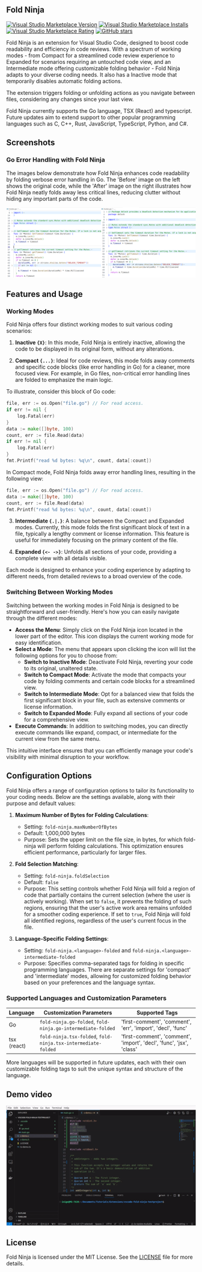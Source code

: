 ## Fold Ninja

[![Visual Studio Marketplace Version](https://img.shields.io/visual-studio-marketplace/v/ietxaniz.fold-ninja)](https://img.shields.io/visual-studio-marketplace/v/ietxaniz.fold-ninja)
[![Visual Studio Marketplace Installs](https://img.shields.io/visual-studio-marketplace/i/ietxaniz.fold-ninja)](https://img.shields.io/visual-studio-marketplace/i/ietxaniz.fold-ninja)
[![Visual Studio Marketplace Rating](https://img.shields.io/visual-studio-marketplace/r/ietxaniz.fold-ninja)](https://img.shields.io/visual-studio-marketplace/r/ietxaniz.fold-ninja)
[![GitHub stars](https://img.shields.io/github/stars/ietxaniz/vscode-fold-ninja)](https://github.com/ietxaniz/vscode-fold-ninja/stargazers)

Fold Ninja is an extension for Visual Studio Code, designed to boost code readability and efficiency in code reviews. With a spectrum of working modes - from Compact for a streamlined code review experience to Expanded for scenarios requiring an untouched code view, and an Intermediate mode offering customizable folding behavior - Fold Ninja adapts to your diverse coding needs. It also has a Inactive mode that temporarily disables automatic folding actions.

The extension triggers folding or unfolding actions as you navigate between files, considering any changes since your last view.

Fold Ninja currently supports the Go language, TSX (React) and typescript. Future updates aim to extend support to other popular programming languages such as C, C++, Rust, JavaScript, TypeScript, Python, and C#.


## Screenshots

### Go Error Handling with Fold Ninja

The images below demonstrate how Fold Ninja enhances code readability by folding verbose error handling in Go. The 'Before' image on the left shows the original code, while the 'After' image on the right illustrates how Fold Ninja neatly folds away less critical lines, reducing clutter without hiding any important parts of the code.

![Go Error Handling - Before and After using Fold Ninja](./doc/images/go-errors-comparison.png)

## Features and Usage

### Working Modes

Fold Ninja offers four distinct working modes to suit various coding scenarios:

1. **Inactive `{X}`**: In this mode, Fold Ninja is entirely inactive, allowing the code to be displayed in its original form, without any alterations.

2. **Compact `{...}`**: Ideal for code reviews, this mode folds away comments and specific code blocks (like error handling in Go) for a cleaner, more focused view. For example, in Go files, non-critical error handling lines are folded to emphasize the main logic.

To illustrate, consider this block of Go code:

~~~go
file, err := os.Open("file.go") // For read access.
if err != nil {
	log.Fatal(err)
}
data := make([]byte, 100)
count, err := file.Read(data)
if err != nil {
	log.Fatal(err)
}
fmt.Printf("read %d bytes: %q\n", count, data[:count])
~~~

In Compact mode, Fold Ninja folds away error handling lines, resulting in the following view:

~~~go
file, err := os.Open("file.go") // For read access.
data := make([]byte, 100)
count, err := file.Read(data)
fmt.Printf("read %d bytes: %q\n", count, data[:count])
~~~

3. **Intermediate `{.|.}`**: A balance between the Compact and Expanded modes. Currently, this mode folds the first significant block of text in a file, typically a lengthy comment or license information. This feature is useful for immediately focusing on the primary content of the file.

4. **Expanded `{<- ->}`**: Unfolds all sections of your code, providing a complete view with all details visible.

Each mode is designed to enhance your coding experience by adapting to different needs, from detailed reviews to a broad overview of the code.

### Switching Between Working Modes

Switching between the working modes in Fold Ninja is designed to be straightforward and user-friendly. Here's how you can easily navigate through the different modes:

- **Access the Menu**: Simply click on the Fold Ninja icon located in the lower part of the editor. This icon displays the current working mode for easy identification.
- **Select a Mode**: The menu that appears upon clicking the icon will list the following options for you to choose from:
  - **Switch to Inactive Mode**: Deactivate Fold Ninja, reverting your code to its original, unaltered state.
  - **Switch to Compact Mode**: Activate the mode that compacts your code by folding comments and certain code blocks for a streamlined view.
  - **Switch to Intermediate Mode**: Opt for a balanced view that folds the first significant block in your file, such as extensive comments or license information.
  - **Switch to Expanded Mode**: Fully expand all sections of your code for a comprehensive view.
- **Execute Commands**: In addition to switching modes, you can directly execute commands like expand, compact, or intermediate for the current view from the same menu.

This intuitive interface ensures that you can efficiently manage your code's visibility with minimal disruption to your workflow.

## Configuration Options

Fold Ninja offers a range of configuration options to tailor its functionality to your coding needs. Below are the settings available, along with their purpose and default values:

1. **Maximum Number of Bytes for Folding Calculations**:
   - Setting: `fold-ninja.maxNumberOfBytes`
   - Default: 1,000,000 bytes
   - Purpose: Sets the upper limit on the file size, in bytes, for which fold-ninja will perform folding calculations. This optimization ensures efficient performance, particularly for larger files.

2. **Fold Selection Matching**:
   - Setting: `fold-ninja.foldSelection`
   - Default: `false`
   - Purpose: This setting controls whether Fold Ninja will fold a region of code that partially contains the current selection (where the user is actively working). When set to `false`, it prevents the folding of such regions, ensuring that the user's active work area remains unfolded for a smoother coding experience. If set to `true`, Fold Ninja will fold all identified regions, regardless of the user's current focus in the file.

3. **Language-Specific Folding Settings**:
   - Setting: `fold-ninja.<language>-folded` and `fold-ninja.<language>-intermediate-folded`
   - Purpose: Specifies comma-separated tags for folding in specific programming languages. There are separate settings for 'compact' and 'intermediate' modes, allowing for customized folding behavior based on your preferences and the language syntax.

### Supported Languages and Customization Parameters

| Language | Customization Parameters                           | Supported Tags                                 |
|----------|----------------------------------------------------|----------------------------------------------|
| Go       | `fold-ninja.go-folded`, `fold-ninja.go-intermediate-folded` | 'first-comment', 'comment', 'err', 'import', 'decl', 'func' |
| tsx (react)| `fold-ninja.tsx-folded`, `fold-ninja.tsx-intermediate-folded` | 'first-comment', 'comment', 'import', 'decl', 'func', 'jsx', 'class' |

More languages will be supported in future updates, each with their own customizable folding tags to suit the unique syntax and structure of the language.

## Demo video

![](./doc/fold-ninja-demo.gif)

## License

Fold Ninja is licensed under the MIT License. See the [LICENSE](./LICENSE) file for more details.
